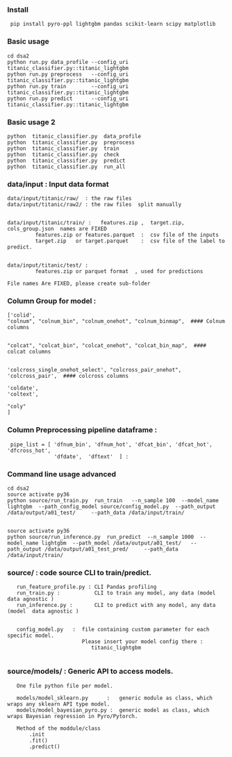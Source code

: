 ### Install

     pip install pyro-ppl lightgbm pandas scikit-learn scipy matplotlib




### Basic usage
    cd dsa2
    python run.py data_profile --config_uri titanic_classifier.py::titanic_lightgbm
    python run.py preprocess   --config_uri titanic_classifier.py::titanic_lightgbm
    python run.py train        --config_uri titanic_classifier.py::titanic_lightgbm
    python run.py predict      --config_uri titanic_classifier.py::titanic_lightgbm



### Basic usage 2
    python  titanic_classifier.py  data_profile
    python  titanic_classifier.py  preprocess
    python  titanic_classifier.py  train
    python  titanic_classifier.py  check
    python  titanic_classifier.py  predict
    python  titanic_classifier.py  run_all


### data/input  : Input data format

    data/input/titanic/raw/  : the raw files
    data/input/titanic/raw2/ : the raw files  split manually


    data/input/titanic/train/ :   features.zip ,  target.zip, cols_group.json  names are FIXED
             features.zip or features.parquet  :  csv file of the inputs
             target.zip   or target.parquet    :  csv file of the label to predict.


    data/input/titanic/test/ :   
             features.zip or parquet format  , used for predictions

    File names Are FIXED, please create sub-folder  


###  Column Group for model  :
    ['colid',
    "colnum", "colnum_bin", "colnum_onehot", "colnum_binmap",  #### Colnum columns
    
    
    "colcat", "colcat_bin", "colcat_onehot", "colcat_bin_map",  #### colcat columns
    
    
    'colcross_single_onehot_select', "colcross_pair_onehot",  'colcross_pair',  #### colcross columns

    'coldate',
    'coltext',

    "coly"
    ]


###  Column Preprocessing pipeline dataframe   :
     pipe_list = [ 'dfnum_bin', 'dfnum_hot', 'dfcat_bin', 'dfcat_hot', 'dfcross_hot',
                   'dfdate',  'dftext'  ] :



### Command line usage advanced
    cd dsa2
    source activate py36 
    python source/run_train.py  run_train   --n_sample 100  --model_name lightgbm  --path_config_model source/config_model.py  --path_output /data/output/a01_test/     --path_data /data/input/train/    


    source activate py36 
    python source/run_inference.py  run_predict  --n_sample 1000  --model_name lightgbm  --path_model /data/output/a01_test/   --path_output /data/output/a01_test_pred/     --path_data /data/input/train/








### source/  : code source CLI to train/predict.
```
   run_feature_profile.py : CLI Pandas profiling
   run_train.py :           CLI to train any model, any data (model  data agnostic )
   run_inference.py :       CLI to predict with any model, any data (model  data agnostic )


   config_model.py   :  file containing custom parameter for each specific model.
                        Please insert your model config there :
                           titanic_lightgbm


```



### source/models/  : Generic API to access models.
```
   One file python file per model.

   models/model_sklearn.py      :   generic module as class, which wraps any sklearn API type model.
   models/model_bayesian_pyro.py :  generic model as class, which wraps Bayesian regression in Pyro/Pytorch.

   Method of the moddule/class
       .init
       .fit()
       .predict()


```




